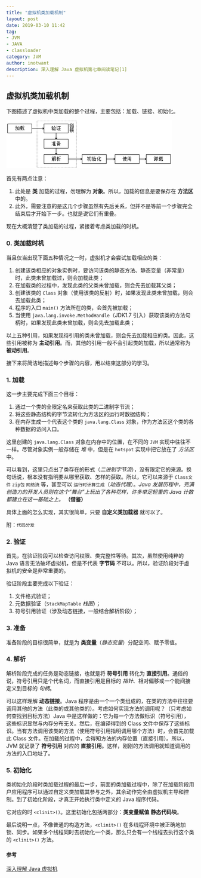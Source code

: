 ```yaml
---
title: "虚拟机类加载机制"
layout: post
date: 2019-03-10 11:42
tag:
- JVM
- JAVA
- classloader
category: JVM
author: inotwant
description: 深入理解 Java 虚拟机第七章阅读笔记[1]
---
```


## 虚拟机类加载机制

下图描述了虚拟机中类加载的整个过程，主要包括：加载、链接、初始化。

![虚拟机类加载过程](https://raw.githubusercontent.com/INotWant/INotWant.github.io/master/assets/images/2019-03-10/classload_process.png "类加载过程")

首先有两点注意：
1. 此处是 **类** 加载的过程，勿理解为 **对象**。所以，加载的信息是要保存在 **方法区** 中的。
2. 此外，需要注意的是这几个步骤虽然有先后关系，但并不是等前一个步骤完全结束后才开始下一步。也就是说它们有重叠。

现在大概清楚了类加载的过程，紧接着考虑类加载的时机。

### 0. 类加载时机

当且仅当出现下面五种情况之一时，虚拟机才会尝试加载相应的类：
1. 创建该类相应的对象实例时，要访问该类的静态方法、静态变量（非常量）时，此类未曾加载过，则会加载此类；
2. 在加载类的过程中，发现此类的父类未曾加载，则会先去加载其父类；
3. 创建该类的 `Class` 对象（使用该类的反射）时，如果发现此类未曾加载，则会去加载此类；
4. 程序的入口 `main()` 方法所在的类，会首先被加载； 
5. 当使用 `java.lang.invoke.MethodHandle`（JDK1.7 引入）获取该类的方法句柄时，如果发现此类未曾加载，则会先去加载此类；

以上五种引用，如果发现待引用的类未曾加载，则会先去加载相应的类。因此，这些引用被称为 **主动引用**。而，其他的引用一般不会引起类的加载，所以通常称为 **被动引用**。

接下来将简洁地描述每个步骤的内容，用以结束这部分的学习。

### 1. 加载

这一步主要完成下面三个目标：
1. 通过一个类的全限定名来获取此类的二进制字节流；
2. 将这些静态结构的字节流转化为方法区的运行时数据结构；
3. 在内存生成一个代表这个类的 `java.lang.Class` 对象，作为方法区这个类的各种数据的访问入口。

这里创建的 `java.lang.Class` 对象在内存中的位置，在不同的 `JVM` 实现中往往不一样。尽管对象实例一般存储在 *堆* 中，但是在 `hotspot` 实现中把它放在了 *方法区* 中。

可以看到，这里只点出了类存在的形式（*二进制字节流*），没有限定它的来源。换句话说，根本没有指明要从哪里获取、怎样的获取。所以，它可以来源于 `Class文件` `zip包` `网络流` 等，甚至可以 `运行时计算生成`（*动态代理*）。*Java 发展历程中，充满创造力的开发人员则在这个“舞台”上玩出了各种花样，许多举足轻重的 Java 计数都建立在这一基础之上。* **（借鉴）**

具体上面的怎么实现，其实很简单，只要 **自定义类加载器** 就可以了。

附：`代码分发`

### 2. 验证

首先，在验证阶段可以检查访问权限、类完整性等待。其次，虽然使用纯粹的 Java 语言无法破坏虚拟机，但是不代表 **字节码** 不可以。所以，验证阶段对于虚拟机的安全是非常重要的。

验证阶段主要完成以下验证：
1. 文件格式验证；
2. 元数据验证（`StackMapTable` *栈图*）；
3. 符号引用验证（涉及动态链接，一般结合解析阶段）；

### 3. 准备

准备阶段的目标很简单，就是为 **类变量**（*静态变量*）分配空间、赋予零值。

### 4. 解析

解析阶段完成的任务是动态链接，也就是将 **符号引用** 转化为 **直接引用**。通俗的说，符号引用只是个代名词，而直接引用是目标的 *指针*、相对偏移或一个能间接定义到目标的 *句柄*。

可以这样理解 **动态链接**。Java 程序是由一个一个类组成的，在类的方法中往往要调用其他的方法（此类的或其他类的）。考虑如何实现方法的调用呢？（只考虑如何查找到目标方法）Java 中是这样做的：它为每一个方法做标识（符号引用），这些标识显然与内存分布无关。然后，在编译得到的 Class 文件中保存了这些标识。当有方法调用该类的方法（使用符号引用指明调用哪个方法）时，会首先加载此 Class 文件。在加载的过程中，会得知方法的内存位置（直接引用）。所以，JVM 就记录了 **符号引用** 对应的 **直接引用**。这样，刚刚的方法调用就知道调用的方法的入口地址了。

### 5. 初始化

类初始化阶段时类加载过程的最后一步，前面的类加载过程中，除了在加载阶段用户应用程序可以通过自定义类加载其参与之外，其余动作完全由虚拟机主导和控制。到了初始化阶段，才真正开始执行类中定义的 Java 程序代码。

它对应的时 `<clinit>()`。这里初始化包括两部分：**类变量赋值** **静态代码块**。

最后说明一点，不像普通的构造方法，`<clinit>()` 在多线程环境中被正确地加锁、同步。如果多个线程同时去初始化一个类，那么只会有一个线程去执行这个类的 `<clinit>()` 方法。

#### 参考

[深入理解 Java 虚拟机](https://item.jd.com/27158085978.html?extension_id=eyJhZCI6IjE0NzYiLCJjaCI6IjIiLCJza3UiOiIyNzE1ODA4NTk3OCIsInRzIjoiMTU1MjE4OTc1MSIsInVuaXFpZCI6IntcImNsaWNrX2lkXCI6XCIxMDAxYTI5Yy00ZjA2LTRjMjQtOGYxMy0xOGY4YTJkYjAwMjBcIixcIm1hdGVyaWFsX2lkXCI6XCI5MDI2MTYxNjg3NDAyNTk2MTE0XCIsXCJwb3NfaWRcIjpcIjE0NzZcIixcInNpZFwiOlwiMzMyZjJlNzctMjBhNS00MmY1LTlhNzgtYTc5ZWNlYjQyMTg5XCJ9In0=&jd_pop=1001a29c-4f06-4c24-8f13-18f8a2db0020&abt=0)
